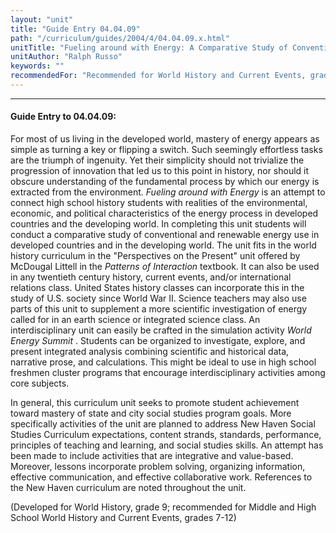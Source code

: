 ```yaml
---
layout: "unit"
title: "Guide Entry 04.04.09"
path: "/curriculum/guides/2004/4/04.04.09.x.html"
unitTitle: "Fueling around with Energy: A Comparative Study of Conventional and Renewable Energy Use among Nations"
unitAuthor: "Ralph Russo"
keywords: ""
recommendedFor: "Recommended for World History and Current Events, grades 7-12."
---
```

<body>
<hr/>
<h4>
Guide Entry to 04.04.09:
</h4>
<p>
For most of us living in the developed world, mastery of energy appears as simple as turning a key or flipping a switch. Such seemingly effortless tasks are the triumph of ingenuity. Yet their simplicity should not trivialize the progression of innovation that led us to this point in history, nor should it obscure understanding of the fundamental process by which our energy is extracted from the environment.
<i>
Fueling around with Energy
</i>
is an attempt to connect high school history students with realities of the environmental, economic, and political characteristics of the energy process in developed countries and the developing world. In completing this unit students will conduct a comparative study of conventional and renewable energy use in developed countries and in the developing world. The unit fits in the world history curriculum in the "Perspectives on the Present" unit offered by McDougal Littell in the
<i>
Patterns of Interaction
</i>
textbook. It can also be used in any twentieth century history, current events, and/or international relations class. United States history classes can incorporate this in the study of U.S. society since World War II. Science teachers may also use parts of this unit to supplement a more scientific investigation of energy called for in an earth science or integrated science class. An interdisciplinary unit can easily be crafted in the simulation activity
<i>
World Energy Summit
</i>
. Students can be organized to investigate, explore, and present integrated analysis combining scientific and historical data, narrative prose, and calculations. This might be ideal to use in high school freshmen cluster programs that encourage interdisciplinary activities among core subjects.
</p>
<p>
In general, this curriculum unit seeks to promote student achievement toward mastery of state and city social studies program goals. More specifically activities of the unit are planned to address New Haven Social Studies Curriculum expectations, content strands, standards, performance, principles of teaching and learning, and social studies skills. An attempt has been made to include activities that are integrative and value-based. Moreover, lessons incorporate problem solving, organizing information, effective communication, and effective collaborative work. References to the New Haven curriculum are noted throughout the unit.
</p>
<p>
(Developed for World History, grade 9; recommended for Middle and High School World History and Current Events, grades 7-12)
</p>
</body>
